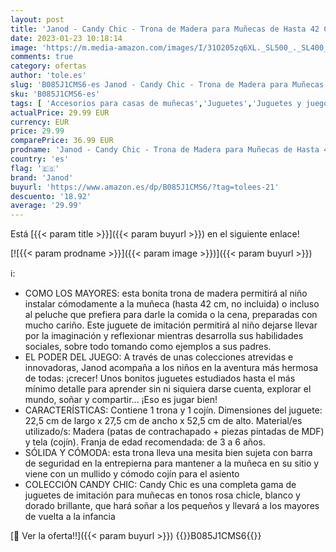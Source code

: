 ```yaml
---
layout: post
title: 'Janod - Candy Chic - Trona de Madera para Muñecas de Hasta 42 Cm - Accesorios para Muñecas - A partir de 3 Años  J05888'
date: 2023-01-23 10:18:14
image: 'https://m.media-amazon.com/images/I/31O205zq6XL._SL500_._SL400_.jpg'
comments: true
category: ofertas
author: 'tole.es'
slug: 'B085J1CMS6-es Janod - Candy Chic - Trona de Madera para Muñecas de Hasta...'
sku: 'B085J1CMS6-es'
tags: [ 'Accesorios para casas de muñecas','Juguetes','Juguetes y juegos','Muebles para casas de muñecas','Muñecas y accesorios','janod','trona','🇪🇸', ]
actualPrice: 29.99 EUR
currency: EUR
price: 29.99
comparePrice: 36.99 EUR
prodname: 'Janod - Candy Chic - Trona de Madera para Muñecas de Hasta 42 Cm - Accesorios para Muñecas - A partir de 3 Años  J05888'
country: 'es'
flag: '🇪🇸'
brand: 'Janod'
buyurl: 'https://www.amazon.es/dp/B085J1CMS6/?tag=tolees-21'
descuento: '18.92'
average: '29.99'
---
```


Está [{{< param title >}}]({{< param buyurl >}}) en el siguiente enlace!

[![{{< param prodname >}}]({{< param image >}})]({{< param buyurl >}})

ℹ️:

- COMO LOS MAYORES: esta bonita trona de madera permitirá al niño instalar cómodamente a la muñeca (hasta 42 cm, no incluida) o incluso al peluche que prefiera para darle la comida o la cena, preparadas con mucho cariño. Este juguete de imitación permitirá al niño dejarse llevar por la imaginación y reflexionar mientras desarrolla sus habilidades sociales, sobre todo tomando como ejemplos a sus padres.
- EL PODER DEL JUEGO: A través de unas colecciones atrevidas e innovadoras, Janod acompaña a los niños en la aventura más hermosa de todas: ¡crecer! Unos bonitos juguetes estudiados hasta el más mínimo detalle para aprender sin ni siquiera darse cuenta, explorar el mundo, soñar y compartir... ¡Eso es jugar bien!
- CARACTERÍSTICAS: Contiene 1 trona y 1 cojín. Dimensiones del juguete: 22,5 cm de largo x 27,5 cm de ancho x 52,5 cm de alto. Material/es utilizado/s: Madera (patas de contrachapado + piezas pintadas de MDF) y tela (cojín). Franja de edad recomendada: de 3 a 6 años.
- SÓLIDA Y CÓMODA: esta trona lleva una mesita bien sujeta con barra de seguridad en la entrepierna para mantener a la muñeca en su sitio y viene con un mullido y cómodo cojín para el asiento
- COLECCIÓN CANDY CHIC: Candy Chic es una completa gama de juguetes de imitación para muñecas en tonos rosa chicle, blanco y dorado brillante, que hará soñar a los pequeños y llevará a los mayores de vuelta a la infancia

[🛒 Ver la oferta!!]({{< param buyurl >}})
{{<world>}}B085J1CMS6{{</world>}}
